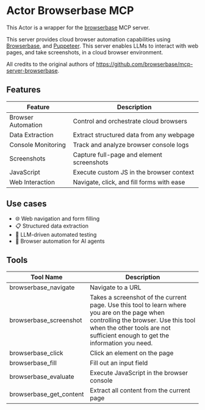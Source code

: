 # Actor Browserbase MCP

This Actor is a wrapper for the [browserbase](https://github.com/browserbase/mcp-server-browserbase) MCP server.

This server provides cloud browser automation capabilities using [Browserbase](https://www.browserbase.com/), and [Puppeteer](https://pptr.dev/). This server enables LLMs to interact with web pages, and take screenshots, in a cloud browser environment.

All credits to the original authors of https://github.com/browserbase/mcp-server-browserbase.

## Features

| Feature            | Description                               |
| ------------------ | ----------------------------------------- |
| Browser Automation | Control and orchestrate cloud browsers    |
| Data Extraction    | Extract structured data from any webpage  |
| Console Monitoring | Track and analyze browser console logs    |
| Screenshots        | Capture full-page and element screenshots |
| JavaScript         | Execute custom JS in the browser context  |
| Web Interaction    | Navigate, click, and fill forms with ease |

## Use cases

- 🌐 Web navigation and form filling
- 📋 Structured data extraction
- 🧪 LLM-driven automated testing
- 🤖 Browser automation for AI agents

## Tools

| Tool Name                 | Description                                                                 |
| ------------------------- | --------------------------------------------------------------------------- |
| browserbase_navigate       | Navigate to a URL                                                          |
| browserbase_screenshot     | Takes a screenshot of the current page. Use this tool to learn where you are on the page when controlling the browser. Use this tool when the other tools are not sufficient enough to get the information you need. |
| browserbase_click          | Click an element on the page                                               |
| browserbase_fill           | Fill out an input field                                                    |
| browserbase_evaluate       | Execute JavaScript in the browser console                                  |
| browserbase_get_content    | Extract all content from the current page                                  |
